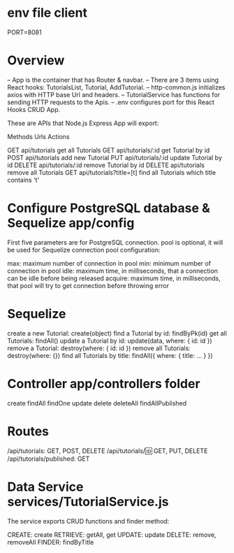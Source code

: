 # env file client
PORT=8081

# Overview

– App is the container that has Router & navbar.
– There are 3 items using React hooks: TutorialsList, Tutorial, AddTutorial.
– http-common.js initializes axios with HTTP base Url and headers.
– TutorialService has functions for sending HTTP requests to the Apis.
– .env configures port for this React Hooks CRUD App.

These are APIs that Node.js Express App will export:

Methods	  Urls	                    Actions

GET	    api/tutorials	            get all Tutorials
GET	    api/tutorials/:id	        get Tutorial by id
POST	api/tutorials	            add new Tutorial
PUT	    api/tutorials/:id	        update Tutorial by id
DELETE	api/tutorials/:id	        remove Tutorial by id
DELETE	api/tutorials	            remove all Tutorials
GET	    api/tutorials?title=[t]	    find all Tutorials which title contains 't'

# Configure PostgreSQL database & Sequelize app/config

First five parameters are for PostgreSQL connection.
pool is optional, it will be used for Sequelize connection pool configuration:

max: maximum number of connection in pool
min: minimum number of connection in pool
idle: maximum time, in milliseconds, that a connection can be idle before being released
acquire: maximum time, in milliseconds, that pool will try to get connection before throwing error


# Sequelize 
create a new Tutorial: create(object)
find a Tutorial by id: findByPk(id)
get all Tutorials: findAll()
update a Tutorial by id: update(data, where: { id: id })
remove a Tutorial: destroy(where: { id: id })
remove all Tutorials: destroy(where: {})
find all Tutorials by title: findAll({ where: { title: ... } })

# Controller app/controllers folder

create
findAll
findOne
update
delete
deleteAll
findAllPublished

# Routes

/api/tutorials: GET, POST, DELETE
/api/tutorials/:id: GET, PUT, DELETE
/api/tutorials/published: GET

# Data Service services/TutorialService.js

The service exports CRUD functions and finder method:

CREATE: create
RETRIEVE: getAll, get
UPDATE: update
DELETE: remove, removeAll
FINDER: findByTitle